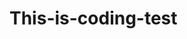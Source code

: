 # This-is-coding-test
   
  
   

  
    
    
    
     
      
    
      
    
      
     
    
     
  
   
